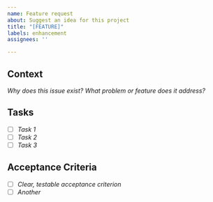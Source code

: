 ```yaml
---
name: Feature request
about: Suggest an idea for this project
title: "[FEATURE]"
labels: enhancement
assignees: ''

---
```


## Context
*Why does this issue exist? What problem or feature does it address?*

## Tasks
- [ ] *Task 1*
- [ ] *Task 2*
- [ ] *Task 3*

## Acceptance Criteria
- [ ] *Clear, testable acceptance criterion*
- [ ] *Another*
